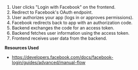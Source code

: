 1. User clicks "Login with Facebook" on the frontend.
2. Redirect to Facebook's OAuth endpoint.
3. User authorizes your app (logs in or approves permissions).
4. Facebook redirects back to app with an authorization code.
5. Backend exchanges the code for an access token.
6. Backend fetches user information using the access token.
7. Frontend receives user data from the backend.

**Resources Used**
- https://developers.facebook.com/docs/facebook-login/guides/advanced/manual-flow
